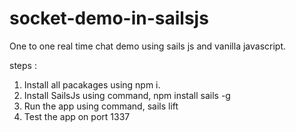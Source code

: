 # socket-demo-in-sailsjs

One to one real time chat demo using sails js and vanilla javascript.

steps :

1. Install all pacakages using npm i.
2. Install SailsJs using command, npm install sails -g
3. Run the app using command, sails lift
4. Test the app on port 1337
